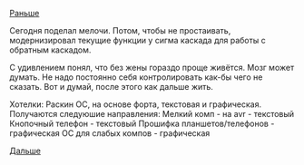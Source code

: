 [Раньше](2016.07.20.md)

Сегодня поделал мелочи. Потом, чтобы не простаивать, модернизировал текущие функции у сигма каскада для работы с обратным каскадом.

С удивлением понял, что без жены гораздо проще живётся.
Мозг может думать. Не надо постоянно себя контролировать как-бы чего не сказать.
Вот и думай, после этого как дальше жить.

Хотелки:
Раскин ОС, на основе форта, текстовая и графическая.
Получаются следуюшие направления:
Мелкий комп - на avr - текстовый
Кнопочный телефон - текстовый
Прошифка планшетов/телефонов - графическая
ОС для слабых компов - графическая

[Дальше](2016.07.26.md)
